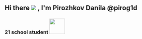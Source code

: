 ## Hi there ![](https://user-images.githubusercontent.com/18350557/176309783-0785949b-9127-417c-8b55-ab5a4333674e.gif) , I'm Pirozhkov Danila @pirog1d

### 21 school student  <img src="https://media4.giphy.com/media/v1.Y2lkPTc5MGI3NjExYW9laDMwOWdnang0NW85MzVwd2hsMmpkZmg3ZXgyczQxYWh6M2l1MiZlcD12MV9pbnRlcm5hbF9naWZfYnlfaWQmY3Q9Zw/78XCFBGOlS6keY1Bil/giphy.gif" width="50">

